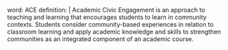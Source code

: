 word: ACE
definition: |
  Academic Civic Engagement is an approach to teaching and learning that encourages students to learn in community contexts. Students consider community-based experiences in relation to classroom learning and apply academic knowledge and skills to strengthen communities as an integrated component of an academic course.
